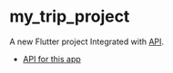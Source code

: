 # my_trip_project

A new Flutter project Integrated with <a href="https://github.com/Tarasato/632310_M167">API</a>.

- [API for this app](https://github.com/Tarasato/632310_M167)
